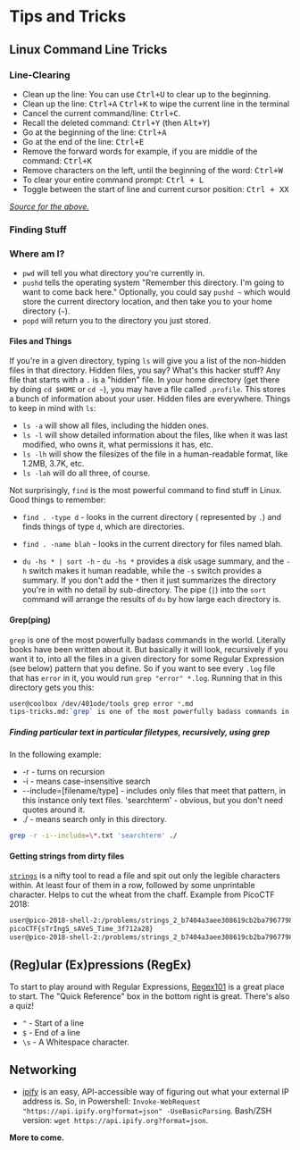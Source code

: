 # Tips and Tricks

## Linux Command Line Tricks

### Line-Clearing

- Clean up the line: You can use <kbd>Ctrl+U</kbd> to clear up to the beginning.
- Clean up the line: <kbd>Ctrl+A</kbd> <kbd>Ctrl+K</kbd> to wipe the current line in the terminal
- Cancel the current command/line: <kbd>Ctrl+C</kbd>.
- Recall the deleted command: <kbd>Ctrl+Y</kbd> (then <kbd>Alt+Y</kbd>)
- Go at the beginning of the line: <kbd>Ctrl+A</kbd>
- Go at the end of the line: <kbd>Ctrl+E</kbd>
- Remove the forward words for example, if you are middle of the command: <kbd>Ctrl+K</kbd>
- Remove characters on the left, until the beginning of the word: <kbd>Ctrl+W</kbd>
- To clear your entire command prompt: <kbd>Ctrl + L</kbd>
- Toggle between the start of line and current cursor position: <kbd>Ctrl + XX</kbd>

*[Source for the above.](https://stackoverflow.com/a/16687377/5000626)*

### Finding Stuff
### Where am I? 
- `pwd` will tell you what directory you're currently in. 
- `pushd` tells the operating system "Remember this directory. I'm going to want to come back here." Optionally, you could say `pushd ~` which would store the current directory location, and then take you to your home directory (`~`). 
- `popd` will return you to the directory you just stored. 


#### Files and Things
If you're in a given directory, typing `ls` will give you a list of the non-hidden files in that directory. Hidden files, you say? What's this hacker stuff? Any file that starts with a `.` is a "hidden" file. In your home directory (get there by doing `cd $HOME` or `cd ~`), you may have a file called `.profile`. This stores a bunch of information about your user. Hidden files are everywhere. Things to keep in mind with `ls`: 
- `ls -a` will show all files, including the hidden ones. 
- `ls -l` will show detailed information about the files, like when it was last modified, who owns it, what permissions it has, etc. 
- `ls -lh` will show the filesizes of the file in a human-readable format, like 1.2MB, 3.7K, etc.
- `ls -lah` will do all three, of course. 

Not surprisingly, `find` is the most powerful command to find stuff in Linux. Good things to remember: 
- `find . -type d` - looks in the current directory ( represented by `.`) and finds things of type `d`, which are directories. 
- `find . -name blah` - looks in the current directory for files named blah.

- `du -hs * | sort -h` - `du -hs *` provides a `d`isk `u`sage summary, and the `-h` switch makes it `h`uman readable, while the `-s` switch provides a summary. If you don't add the `*` then it just summarizes the directory you're in with no detail by sub-directory. The pipe (`|`) into the `sort` command will arrange the results of `du` by how large each directory is. 

#### Grep(ping)
`grep` is one of the most powerfully badass commands in the world. Literally books have been written about it. But basically it will look, recursively if you want it to, into all the files in a given directory for some Regular Expression (see below) pattern that you define. So if you want to see every `.log` file that has `error` in it, you would run `grep "error" *.log`. Running that in this directory gets you this:

```bash
user@coolbox /dev/401ode/tools grep error *.md
tips-tricks.md:`grep` is one of the most powerfully badass commands in the world. Literally books have been written about it. But basically it will look, recursively if you want it to, into all the files in a given directory for some Regular Expression (see below) pattern that you define. So if you want to see every `.log` file that has `error` in it, you would run `grep "error" *.log`. Running that in this directory gets you this:

```

##### Finding particular text in particular filetypes, recursively, using grep

In the following example:
- -r - turns on recursion
- -i - means case-insensitive search
- --include=[filename/type] - includes only files that meet that pattern, in this instance only text files.
'searchterm' - obvious, but you don't need quotes around it.
- ./ - means search only in this directory. 

```bash
grep -r -i--include=\*.txt 'searchterm' ./
```


#### Getting strings from dirty files

[`strings`](https://linux.die.net/man/1/strings) is a nifty tool to read a file and spit out only the legible characters within. At least four of them in a row, followed by some unprintable character. Helps to cut the wheat from the chaff. Example from PicoCTF 2018:

```bash
user@pico-2018-shell-2:/problems/strings_2_b7404a3aee308619cb2ba79677989960$ strings strings | grep pico
picoCTF{sTrIngS_sAVeS_Time_3f712a28}
user@pico-2018-shell-2:/problems/strings_2_b7404a3aee308619cb2ba79677989960$
```


## (Reg)ular (Ex)pressions (RegEx)

To start to play around with Regular Expressions, [Regex101](https://regex101.com/) is a great place to start. The "Quick Reference" box in the bottom right is great. There's also a quiz!

- `^` - Start of a line
- `$` - End of a line
- `\s` - A Whitespace character. 

## Networking 

- [ipify](https://ipify.org) is an easy, API-accessible way of figuring out what your external IP address is. So, in Powershell: `Invoke-WebRequest "https://api.ipify.org?format=json" -UseBasicParsing`. Bash/ZSH version: `wget https://api.ipify.org?format=json`. 

**More to come.**
